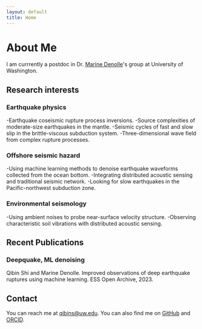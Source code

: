```yaml
---
layout: default
title: Home
---
```


# About Me

I am currrently a postdoc in Dr. [Marine Denolle](https://denolle-lab.github.io/)'s group at University of Washington.

## Research interests

### Earthquake physics
-Earthquake coseismic rupture process inversions. 
-Source complexities of moderate-size earthquakes in the mantle. 
-Seismic cycles of fast and slow slip in the brittle-viscous subduction system. 
-Three-dimensional wave field from complex rupture processes.

### Offshore seismic hazard
-Using machine learning methods to denoise earthquake waveforms collected from the ocean bottom. 
-Integrating distributed acoustic sensing and traditional seismic network.
-Looking for slow earthquakes in the Pacific-northwest subduction zone.

### Environmental seismology
-Using ambient noises to probe near-surface velocity structure.
-Observing characteristic soil vibrations with distributed acoustic sensing.


## Recent Publications

### Deepquake, ML denoising

Qibin Shi and Marine Denolle. Improved observations of deep earthquake ruptures using machine learning. ESS Open Archive, 2023.


## Contact

You can reach me at [qibins@uw.edu](mailto:qibins@uw.edu). You can also find me on [GitHub](https://github.com/qibinshi) and [ORCID](https://orcid.org/https://orcid.org/0000-0002-4211-9187).

